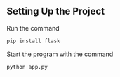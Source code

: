 ## Setting Up the Project

Run the command

```bash
pip install flask
```

Start the program with the command

```bash
python app.py
```